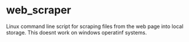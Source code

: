 # web_scraper
Linux command line script for scraping files from the web page into local storage. This doesnt work on windows operatinf systems.
